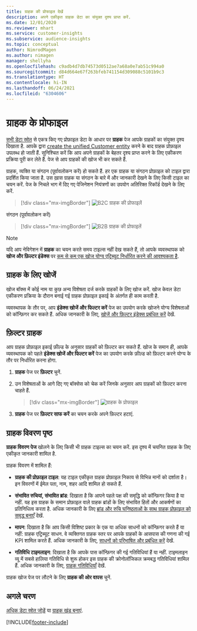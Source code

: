 ```yaml
---
title: ग्राहक की प्रोफाइल देखें
description: अपने एकीकृत ग्राहक डेटा का संयुक्त दृश्य प्राप्त करें.
ms.date: 12/01/2020
ms.reviewer: mhart
ms.service: customer-insights
ms.subservice: audience-insights
ms.topic: conceptual
author: NimrodMagen
ms.author: nimagen
manager: shellyha
ms.openlocfilehash: c9adb4d7db74573d0512ae7a68a0e7ab51c994a0
ms.sourcegitcommit: d84d664e67f263bfeb741154d309088c5101b9c3
ms.translationtype: HT
ms.contentlocale: hi-IN
ms.lasthandoff: 06/24/2021
ms.locfileid: "6304606"
---
```

# <a name="customer-profiles"></a>ग्राहक के प्रोफाइल

[सभी डेटा स्रोत](data-sources.md) से एकत्र किए गए प्रोफ़ाइल डेटा के आधार पर **ग्राहक** पेज आपके ग्राहकों का संयुक्त दृश्य दिखाता है. आपके द्वारा [create the unified Customer entity](data-unification.md) करने के बाद ग्राहक प्रोफ़ाइल उपलब्ध हो जाती हैं. सुनिश्चित करें कि आप अपने ग्राहकों के बेहतर दृश्य प्राप्त करने के लिए एकीकरण प्रक्रिया पूरी कर लेते हैं. पेज से आप ग्राहकों की खोज भी कर सकते हैं.

ग्राहक, व्यक्ति या संगठन (पूर्वावलोकन करें) हो सकते हैं. हर एक ग्राहक या संगठन प्रोफ़ाइल को टाइल द्वारा प्रदर्शित किया जाता है. उस ख़ास ग्राहक या संगठन के बारे में और जानकारी देखने के लिए किसी टाइल का चयन करें. पेज के निचले भाग में दिए गए पेजिनेशन नियंत्रणों का उपयोग अतिरिक्त रिकॉर्ड देखने के लिए करें.

> [!div class="mx-imgBorder"] 
> ![B2C ग्राहक की प्रोफाइलें](media/profiles-customers.png "B2C ग्राहक की प्रोफाइलें")

संगठन (पूर्वावलोकन करें)
> [!div class="mx-imgBorder"] 
> ![B2B ग्राहक की प्रोफाइलें](media/profile-customers-b2b.png "B2B ग्राहक की प्रोफाइलें")

> [!NOTE]
> यदि आप नेविगेशन में **ग्राहक** का चयन करते समय टाइल्स नहीं देख सकते हैं, तो आपके व्यवस्थापक को **खोज और फ़िल्टर इंडेक्स** पर [कम से कम एक खोज योग्य एट्रिब्यूट निर्धारित करने की आवश्यकता है](search-filter-index.md).

## <a name="search-for-customers"></a>ग्राहक के लिए खोजें

खोज बॉक्स में कोई नाम या कुछ अन्य विशेषता दर्ज करके ग्राहकों के लिए खोज करें. खोज केवल डेटा एकीकरण प्रक्रिया के दौरान बनाई गई ग्राहक प्रोफ़ाइल इकाई के अंतर्गत ही काम करती है.

व्यवस्थापक के तौर पर, आप **इंडेक्स खोजें और फिल्टर करें** पेज का उपयोग करके खोजने योग्य विशेषताओं को कॉन्फ़िगर कर सकते हैं. अधिक जानकारी के लिए, [खोजें और फ़िल्टर इंडेक्स प्रबंधित करें](search-filter-index.md) देखें.

## <a name="filter-customers"></a>फ़िल्टर ग्राहक

आप ग्राहक प्रोफ़ाइल इकाई फ़ील्ड के अनुसार ग्राहकों को फ़िल्टर कर सकते हैं. खोज के समान ही, आपके व्यवस्थापक को पहले **इंडेक्स खोजें और फिल्टर करें** पेज का उपयोग करके फ़ील्ड को फ़िल्टर करने योग्य के तौर पर निर्धारित करना होगा.

1. **ग्राहक** पेज पर **फ़िल्टर** चुनें.

2. उन विशेषताओं के आगे दिए गए बॉक्सेस को चेक करें जिनके अनुसार आप ग्राहकों को फ़िल्टर करना चाहते हैं.

   > [!div class="mx-imgBorder"] 
   > ![ग्राहक के प्रोफाइल](media/profiles-customers3.png "ग्राहक के प्रोफाइल")

3. **ग्राहक** पेज पर **फ़िल्टर साफ करें** का चयन करके अपने फ़िल्टर हटाएं.

##  <a name="customer-details-page"></a>ग्राहक विवरण पृष्ठ

**ग्राहक विवरण पेज** खोलने के लिए किसी भी ग्राहक टाइल्स का चयन करें. इस दृश्य में चयनित ग्राहक के लिए एकीकृत जानकारी शामिल है.

ग्राहक विवरण में शामिल हैं:

-   **ग्राहक की प्रोफ़ाइल टाइल**: यह टाइल एकीकृत ग्राहक प्रोफ़ाइल निकाय से विभिन्न मानों को दर्शाता है। इन विवरणों में ईमेल पता, नाम, शहर आदि शामिल हो सकते हैं. 

-   **संभावित रुचियां, संभावित ब्रांड**: दिखाता है कि आपने पहले पक्ष की समृद्धि को कॉन्फ़िगर किया है या नहीं. यह इस ग्राहक के समान प्रोफ़ाइल वाले ग्राहक ब्रांडों के लिए संभावित हितों और आकर्षणों का प्रतिनिधित्व करता है. अधिक जानकारी के लिए [ब्रांड और रुचि घनिष्‍ठताओं के साथ ग्राहक प्रोफ़ाइल को समृद्ध बनाएँ](enrichment-microsoft.md) देखें.

-   **मापन**: दिखाता है कि आप किसी विशिष्ट प्रकार के एक या अधिक साधनों को कॉन्फ़िगर करते हैं या नहीं: ग्राहक एट्रिब्यूट साधन. वे व्यक्तिगत ग्राहक स्तर पर आपके ग्राहकों के आसपास की गणना की गई KPI शामिल करते हैं. अधिक जानकारी के लिए, [साधनों को परिभाषित और प्रबंधित करें](measures.md) देखें.

-   **गतिविधि टाइमलाइन**: दिखाता है कि आपके पास कॉन्फ़िगर की गई गतिविधियां हैं या नहीं. टाइमलाइन व्यू में सबसे हालिया गतिविधि से शुरू होकर इस ग्राहक की क्रोनोलॉजिकल क्रमबद्ध गतिविधियां शामिल हैं. अधिक जानकारी के लिए, [ग्राहक गतिविधियाँ](activities.md) देखें.

ग्राहक खोज पेज पर लौटने के लिए **ग्राहक की ओर वापस** चुनें.

## <a name="next-steps"></a>अगले चरण

[अधिक डेटा स्रोत जोड़ें](data-sources.md) या [ग्राहक खंड बनाएं](segments.md).


[!INCLUDE[footer-include](../includes/footer-banner.md)]
